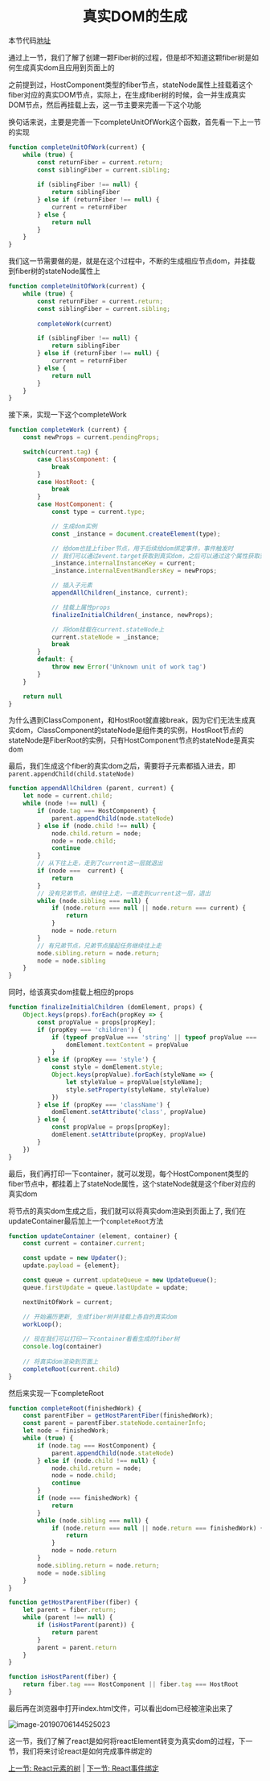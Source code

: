 <h1 align="center">真实DOM的生成</h1>

本节代码[地址](https://stackblitz.com/edit/react-vh3bhz?embed=1&file=index.js)

通过上一节，我们了解了创建一颗Fiber树的过程，但是却不知道这颗fiber树是如何生成真实dom且应用到页面上的

之前提到过，HostComponent类型的fiber节点，stateNode属性上挂载着这个fiber对应的真实DOM节点，实际上，在生成fiber树的时候，会一并生成真实DOM节点，然后再挂载上去，这一节主要来完善一下这个功能

换句话来说，主要是完善一下completeUnitOfWork这个函数，首先看一下上一节的实现

```js
function completeUnitOfWork(current) {
    while (true) {
        const returnFiber = current.return;
        const siblingFiber = current.sibling;
      
        if (siblingFiber !== null) {
            return siblingFiber
        } else if (returnFiber !== null) {
            current = returnFiber
        } else {
            return null
        }
    }
}
```

我们这一节需要做的是，就是在这个过程中，不断的生成相应节点dom，并挂载到fiber树的stateNode属性上

```js
function completeUnitOfWork(current) {
    while (true) {
        const returnFiber = current.return;
        const siblingFiber = current.sibling;
      
      	completeWork(current）

        if (siblingFiber !== null) {
            return siblingFiber
        } else if (returnFiber !== null) {
            current = returnFiber
        } else {
            return null
        }
    }
}
```

接下来，实现一下这个completeWork

```js
function completeWork (current) {
    const newProps = current.pendingProps;

    switch(current.tag) {
        case ClassComponent: {
            break
        }
        case HostRoot: {
            break
        }
        case HostComponent: {
            const type = current.type;

            // 生成dom实例
            const _instance = document.createElement(type);

            // 给dom也挂上fiber节点，用于后续给dom绑定事件，事件触发时
            // 我们可以通过event.target获取到真实dom，之后可以通过这个属性获取到相应的fiber
            _instance.internalInstanceKey = current;
            _instance.internalEventHandlersKey = newProps;

            // 插入子元素
            appendAllChildren(_instance, current);

            // 挂载上属性props
            finalizeInitialChildren(_instance, newProps);

            // 将dom挂载在current.stateNode上
            current.stateNode = _instance;
            break
        }
        default: {
            throw new Error('Unknown unit of work tag')
        }
    }

    return null
}
```

为什么遇到ClassComponent，和HostRoot就直接break，因为它们无法生成真实dom，ClassComponent的stateNode是组件类的实例，HostRoot节点的stateNode是FiberRoot的实例，只有HostComponent节点的stateNode是真实dom

最后，我们生成这个fiber的真实dom之后，需要将子元素都插入进去，即```parent.appendChild(child.stateNode)```

```js
function appendAllChildren (parent, current) {
    let node = current.child;
    while (node !== null) {
        if (node.tag === HostComponent) {
            parent.appendChild(node.stateNode)
        } else if (node.child !== null) {
            node.child.return = node;
            node = node.child;
            continue
        }
        // 从下往上走，走到了current这一层就退出
        if (node ===  current) {
            return
        }
        // 没有兄弟节点，继续往上走，一直走到current这一层，退出
        while (node.sibling === null) {
            if (node.return === null || node.return === current) {
                return
            }
            node = node.return
        }
        // 有兄弟节点，兄弟节点接起任务继续往上走
        node.sibling.return = node.return;
        node = node.sibling
    }
}
```

同时，给该真实dom挂载上相应的props

```js
function finalizeInitialChildren (domElement, props) {
    Object.keys(props).forEach(propKey => {
        const propValue = props[propKey];
        if (propKey === 'children') {
            if (typeof propValue === 'string' || typeof propValue === 'number') {
                domElement.textContent = propValue
            }
        } else if (propKey === 'style') {
            const style = domElement.style;
            Object.keys(propValue).forEach(styleName => {
                let styleValue = propValue[styleName];
                style.setProperty(styleName, styleValue)
            })
        } else if (propKey === 'className') {
            domElement.setAttribute('class', propValue)
        } else {
            const propValue = props[propKey];
            domElement.setAttribute(propKey, propValue)
        }
    })
}
```

最后，我们再打印一下container，就可以发现，每个HostComponent类型的fiber节点中，都挂着上了stateNode属性，这个stateNode就是这个fiber对应的真实dom

将节点的真实dom生成之后，我们就可以将真实dom渲染到页面上了, 我们在updateContainer最后加上一个```completeRoot```方法

```js
function updateContainer (element, container) {
    const current = container.current;

    const update = new Updater();
    update.payload = {element};

    const queue = current.updateQueue = new UpdateQueue();
    queue.firstUpdate = queue.lastUpdate = update;

    nextUnitOfWork = current;

  	// 开始遍历更新, 生成fiber树并挂载上各自的真实dom
    workLoop();
  
    // 现在我们可以打印一下container看看生成的fiber树
    console.log(container)
  
  	// 将真实dom渲染到页面上
  	completeRoot(current.child)
}
```

然后来实现一下completeRoot

```js
function completeRoot(finishedWork) {
    const parentFiber = getHostParentFiber(finishedWork);
    const parent = parentFiber.stateNode.containerInfo;
    let node = finishedWork;
    while (true) {
        if (node.tag === HostComponent) {
            parent.appendChild(node.stateNode)
        } else if (node.child !== null) {
            node.child.return = node;
            node = node.child;
            continue
        }
        if (node === finishedWork) {
            return
        }
        while (node.sibling === null) {
            if (node.return === null || node.return === finishedWork) {
                return
            }
            node = node.return
        }
        node.sibling.return = node.return;
        node = node.sibling
    }
}

function getHostParentFiber(fiber) {
    let parent = fiber.return;
    while (parent !== null) {
        if (isHostParent(parent)) {
            return parent
        }
        parent = parent.return
    }
}

function isHostParent(fiber) {
    return fiber.tag === HostComponent || fiber.tag === HostRoot
}
```

最后再在浏览器中打开index.html文件，可以看出dom已经被渲染出来了

![image-20190706144525023](./assets/真实DOM的生成-1.png)

这一节，我们了解了react是如何将reactElement转变为真实dom的过程，下一节，我们将来讨论react是如何完成事件绑定的



[上一节: React元素的树](../React元素的树/readme.md)  | [下一节: React事件绑定](../React事件绑定/readme.md) 
